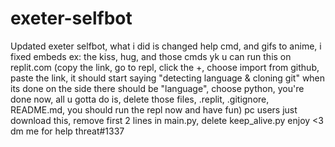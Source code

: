 # exeter-selfbot
Updated exeter selfbot, what i did is changed help cmd, and gifs to anime, i fixed embeds ex: the kiss, hug, and those cmds yk
u can run this on replit.com (copy the link, go to repl, click the +, choose import from github, paste the link, it should start saying "detecting language & cloning git" when its done on the side there should be "language", choose python, you're done now, all u gotta do is, delete those files, .replit, .gitignore, README.md, you should run the repl now and have fun)
pc users just download this, remove first 2 lines in main.py, delete keep_alive.py
enjoy <3 dm me for help threat#1337
